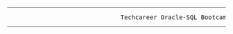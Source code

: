 <hr>
<pre>                               Techcareer Oracle-SQL Bootcampi  'Burtay Zulaloglu'                        
</pre>
<hr>

